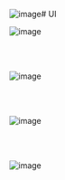 ![image](https://github.com/user-attachments/assets/538ff2a2-85e6-4f28-a944-c300242f743b)# UI

![image](https://github.com/user-attachments/assets/4fb549c6-89b7-40de-8d31-2a841f06ebdb)

<br>
<br>

![image](https://github.com/user-attachments/assets/cefd034e-06b7-4358-92c6-fa042c56cfa7)

<br>
<br>


![image](https://github.com/user-attachments/assets/3188298a-936b-4848-bc8c-8a1f6744b92e)

<br>
<br>

![image](https://github.com/user-attachments/assets/5dabd6c5-b014-4692-b783-6a36cff7c16d)
